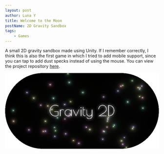 ```yaml
---
layout: post
author: Luna Y
title: Welcome to the Moon
postName: 2D Gravity Sandbox
tags:
    - Games
---
```


A small 2D gravity sandbox made using Unity. If I remember correctly, I think
this is also the first game in which I tried to add mobile support, since you can tap to add dust specks
instead of using the mouse. You can view the project repository [here](https://github.com/lyao6104/Gravity2D).

<p style="text-align: center;">
    <a href="/Games/Gravity2D.html">
        <img src="/assets/img/GravitySandboxTitle.gif" style="width: 600px; height: auto;">
    </a>
</p>
